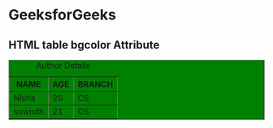 <!DOCTYPE html>
<html>
 <head>
    <title>
        HTML table bgcolor Attribute
    </title>
</head>
 
<body>
    <h1>GeeksforGeeks</h1>
  <h2>HTML table bgcolor Attribute</h2>
  <table border="1"
           bgcolor="green">
        <caption>
          Author Details
      </caption>
  <tr>
            <th>NAME</th>
            <th>AGE</th>
            <th>BRANCH</th>
        </tr>
        <tr>
            <td>Nisha</td>
            <td>20</td>
            <td>CS</td>
        </tr>
        <tr>
            <td>sowndh</td>
            <td>21</td>
            <td>CS</td>
        </tr>
    </table>
</body>
 </html>





